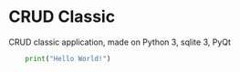 **CRUD Classic**
===========
CRUD classic application, made on Python 3, sqlite 3, PyQt 
```Python
    print("Hello World!")
```